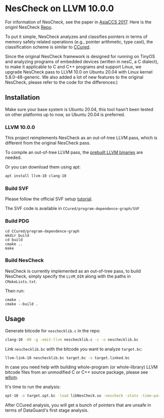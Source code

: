 # NesCheck on LLVM 10.0.0
For information of NesCheck, see the paper in [AsiaCCS 2017](https://hexhive.epfl.ch/publications/files/17AsiaCCS2.pdf). Here is the originl NesCheck [Repo](https://github.com/HexHive/nesCheck).

To put it simple, NesCheck analyzes and classifies pointers in terms of memory safety related operations (e.g., pointer arithmetic, type cast), the classification scheme is similar to [CCured](https://people.eecs.berkeley.edu/~necula/Papers/ccured_popl02.pdf).

Since the original NesCheck framework is designed for running on TinyOS and analyzing programs of embedded devices (written in nesC, a C dialect), to make it applicable to C and C++ programs and support Linux, we upgrade NesCheck pass to LLVM 10.0 on Ubuntu 20.04 with Linux kernel 5.8.0-48-generic. We also added a lot of new features to the original NesCheck, please refer to the code for the differences:)

## Installation
Make sure your base system is Ubuntu 20.04, this tool hasn’t been tested on other platforms up to now, so Ubuntu 20.04 is preferred.

### LLVM 10.0.0

This project reimplements NesCheck as an out-of-tree LLVM pass, which is different from the original NesCheck pass.

To compile an out-of-tree LLVM pass, the [prebuilt LLVM binaries](https://releases.llvm.org/download.html) are needed.

Or you can download them using apt:
```bash
apt install llvm-10 clang-10
```

### Build SVF

Please follow the official SVF setup [tutorial](https://github.com/svf-tools/SVF/wiki/Setup-Guide#getting-started).

The SVF code is available in ```CCured/program-dependence-graph/SVF```

### Build PDG

```
cd CCured/program-dependence-graph
mkdir build
cd build
cmake ..
make
```


### Build NesCheck

NesCheck is currently implemented as an out-of-tree pass, to build NesCheck, simply specify the ```LLVM_DIR``` along with the paths in ```CMakeLists.txt```.

Then run:

```
cmake .
cmake --build .
```

## Usage
Generate bitcode for ```neschecklib.c``` in the repo:
```bash
clang-10 -O0 -g -emit-llvm neschecklib.c -c -o neschecklib.bc
```

Link ```neschecklib.bc``` with the bitcode you want to analyze ```target.bc```:
```bash
llvm-link-10 neschecklib.bc target.bc -o target.linked.bc
```

In case you need help with building whole-program (or whole-library) LLVM bitcode files from an unmodified C or C++ source package, please see [wllvm](https://github.com/travitch/whole-program-llvm).

It's time to run the analysis:
```bash
opt-10 -o target.opt.bc -load libNesCheck.so -nescheck -stats -time-passes < target.linked.bc > target.nescheckout
```

After CCured analysis, you will get a bunch of pointers that are unsafe in terms of DataGuard's first stage analysis.





